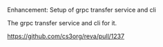 Enhancement: Setup of grpc transfer service and cli

The grpc transfer service and cli for it.

https://github.com/cs3org/reva/pull/1237